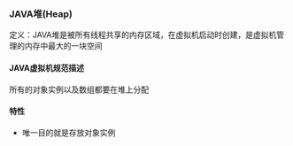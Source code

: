### JAVA堆(Heap) ###
定义：JAVA堆是被所有线程共享的内存区域，在虚拟机启动时创建，是虚拟机管理的内存中最大的一块空间

#### JAVA虚拟机规范描述 ####
所有的对象实例以及数组都要在堆上分配

#### 特性 ####
+ 唯一目的就是存放对象实例

